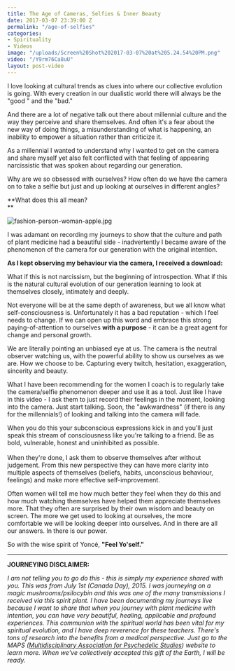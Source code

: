 ```yaml
---
title: The Age of Cameras, Selfies & Inner Beauty
date: 2017-03-07 23:39:00 Z
permalink: "/age-of-selfies"
categories:
- Spirituality
- Videos
image: "/uploads/Screen%20Shot%202017-03-07%20at%205.24.54%20PM.png"
video: "/Y9rm76Ca8uU"
layout: post-video
---
```


I love looking at cultural trends as clues into where our collective evolution is going. With every creation in our dualistic world there will always be the "good " and the "bad."

And there are a lot of negative talk out there about millennial culture and the way they perceive and share themselves. And often it's a fear about the new way of doing things, a misunderstanding of what is happening, an inability to empower a situation rather than criticize it. 

As a millennial I wanted to understand why I wanted to get on the camera and share myself yet also felt conflicted with that feeling of appearing narcissistic that was spoken about regarding our generation. 

Why are we so obsessed with ourselves? How often do we have the camera on to take a selfie but just and up looking at ourselves in different angles?

**What does this all mean? \
**

![fashion-person-woman-apple.jpg](/uploads/fashion-person-woman-apple.jpg)

I was adamant on recording my journeys to show that the culture and path of plant medicine had a beautiful side - inadvertently I became aware of the phenomenon of the camera for our generation with the original intention.

**As I kept observing my behaviour via the camera, I received a download:**

What if this is not narcissism, but the beginning of introspection. What if this is the natural cultural evolution of our generation learning to look at themselves closely, intimately and deeply.

Not everyone will be at the same depth of awareness, but we all know what self-consciousness is. Unfortunately it has a bad reputation - which I feel needs to change. If we can open up this word and embrace this strong paying-of-attention to ourselves **with a purpose** - it can be a great agent for change and personal growth.

We are literally pointing an unbiased eye at us. The camera is the neutral observer watching us, with the powerful ability to show us ourselves as we are. How we choose to be. Capturing every twitch, hesitation, exaggeration, sincerity and beauty.

What I have been recommending for the women I coach is to regularly take the camera/selfie phenomenon deeper and use it as a tool. Just like I have in this video - I ask them to just record their feelings in the moment, looking into the camera. Just start talking. Soon, the "awkwardness" (if there is any for the millennials!) of looking and talking into the camera will fade. 

When you do this your subconscious expressions kick in and you'll just speak this stream of consciousness like you're talking to a friend. Be as bold, vulnerable, honest and uninhibited as possible.\
\
When they're done, I ask them to observe themselves after without judgement. From this new perspective they can have more clarity into multiple aspects of themselves (beliefs, habits, unconscious behaviour, feelings) and make more effective self-improvement.

Often women will tell me how much better they feel when they do this and how much watching themselves have helped them appreciate themselves more. That they often are surprised by their own wisdom and beauty on screen. The more we get used to looking at ourselves, the more comfortable we will be looking deeper into ourselves. And in there are all our answers. In there is our power.

So with the wise spirit of Yoncé, **"Feel Yo'self."**

---

**JOURNEYING DISCLAIMER:**

*I am not telling you to go do this - this is simply my experience shared with you.  This was from July 1st (Canada Day), 2015. I was journeying on a magic mushrooms/psilocybin and this was one of the many transmissions I received via this spirit plant. I have been documenting my journeys live because I want to share that when you journey with plant medicine with intention, you can have very beautiful, healing,  applicable and profound experiences. This communion with the spiritual world has been vital for my spiritual evolution, and I have deep reverence for these teachers. There's tons of research into the benefits from a medical perspective. Just go to the MAPS ([Multidisciplinary Association for Psychedelic Studies](http://http://www.maps.org/)) website to learn more. When we've collectively accepted this gift of the Earth, I will be ready.*